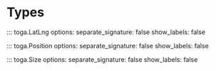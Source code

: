 # Types

::: toga.LatLng     options:         separate_signature: false         show_labels: false

::: toga.Position     options:         separate_signature: false         show_labels: false

::: toga.Size     options:         separate_signature: false         show_labels: false
